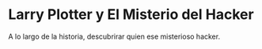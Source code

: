 # Larry Plotter y El Misterio del Hacker

A lo largo de la historia, descubrirar quien ese misterioso hacker.
